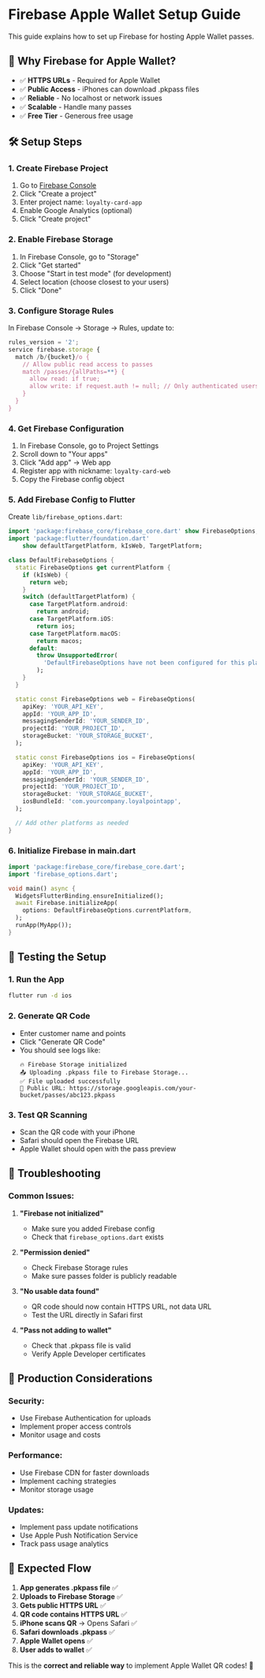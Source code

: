 # Firebase Apple Wallet Setup Guide

This guide explains how to set up Firebase for hosting Apple Wallet passes.

## 🎯 **Why Firebase for Apple Wallet?**

- ✅ **HTTPS URLs** - Required for Apple Wallet
- ✅ **Public Access** - iPhones can download .pkpass files
- ✅ **Reliable** - No localhost or network issues
- ✅ **Scalable** - Handle many passes
- ✅ **Free Tier** - Generous free usage

## 🛠️ **Setup Steps**

### 1. Create Firebase Project

1. Go to [Firebase Console](https://console.firebase.google.com/)
2. Click "Create a project"
3. Enter project name: `loyalty-card-app`
4. Enable Google Analytics (optional)
5. Click "Create project"

### 2. Enable Firebase Storage

1. In Firebase Console, go to "Storage"
2. Click "Get started"
3. Choose "Start in test mode" (for development)
4. Select location (choose closest to your users)
5. Click "Done"

### 3. Configure Storage Rules

In Firebase Console → Storage → Rules, update to:

```javascript
rules_version = '2';
service firebase.storage {
  match /b/{bucket}/o {
    // Allow public read access to passes
    match /passes/{allPaths=**} {
      allow read: if true;
      allow write: if request.auth != null; // Only authenticated users can upload
    }
  }
}
```

### 4. Get Firebase Configuration

1. In Firebase Console, go to Project Settings
2. Scroll down to "Your apps"
3. Click "Add app" → Web app
4. Register app with nickname: `loyalty-card-web`
5. Copy the Firebase config object

### 5. Add Firebase Config to Flutter

Create `lib/firebase_options.dart`:

```dart
import 'package:firebase_core/firebase_core.dart' show FirebaseOptions;
import 'package:flutter/foundation.dart'
    show defaultTargetPlatform, kIsWeb, TargetPlatform;

class DefaultFirebaseOptions {
  static FirebaseOptions get currentPlatform {
    if (kIsWeb) {
      return web;
    }
    switch (defaultTargetPlatform) {
      case TargetPlatform.android:
        return android;
      case TargetPlatform.iOS:
        return ios;
      case TargetPlatform.macOS:
        return macos;
      default:
        throw UnsupportedError(
          'DefaultFirebaseOptions have not been configured for this platform.',
        );
    }
  }

  static const FirebaseOptions web = FirebaseOptions(
    apiKey: 'YOUR_API_KEY',
    appId: 'YOUR_APP_ID',
    messagingSenderId: 'YOUR_SENDER_ID',
    projectId: 'YOUR_PROJECT_ID',
    storageBucket: 'YOUR_STORAGE_BUCKET',
  );

  static const FirebaseOptions ios = FirebaseOptions(
    apiKey: 'YOUR_API_KEY',
    appId: 'YOUR_APP_ID',
    messagingSenderId: 'YOUR_SENDER_ID',
    projectId: 'YOUR_PROJECT_ID',
    storageBucket: 'YOUR_STORAGE_BUCKET',
    iosBundleId: 'com.yourcompany.loyalpointapp',
  );

  // Add other platforms as needed
}
```

### 6. Initialize Firebase in main.dart

```dart
import 'package:firebase_core/firebase_core.dart';
import 'firebase_options.dart';

void main() async {
  WidgetsFlutterBinding.ensureInitialized();
  await Firebase.initializeApp(
    options: DefaultFirebaseOptions.currentPlatform,
  );
  runApp(MyApp());
}
```

## 🧪 **Testing the Setup**

### 1. Run the App
```bash
flutter run -d ios
```

### 2. Generate QR Code
- Enter customer name and points
- Click "Generate QR Code"
- You should see logs like:
  ```
  🔥 Firebase Storage initialized
  📤 Uploading .pkpass file to Firebase Storage...
  ✅ File uploaded successfully
  🔗 Public URL: https://storage.googleapis.com/your-bucket/passes/abc123.pkpass
  ```

### 3. Test QR Scanning
- Scan the QR code with your iPhone
- Safari should open the Firebase URL
- Apple Wallet should open with the pass preview

## 🔧 **Troubleshooting**

### Common Issues:

1. **"Firebase not initialized"**
   - Make sure you added Firebase config
   - Check that `firebase_options.dart` exists

2. **"Permission denied"**
   - Check Firebase Storage rules
   - Make sure passes folder is publicly readable

3. **"No usable data found"**
   - QR code should now contain HTTPS URL, not data URL
   - Test the URL directly in Safari first

4. **"Pass not adding to wallet"**
   - Check that .pkpass file is valid
   - Verify Apple Developer certificates

## 🚀 **Production Considerations**

### Security:
- Use Firebase Authentication for uploads
- Implement proper access controls
- Monitor usage and costs

### Performance:
- Use Firebase CDN for faster downloads
- Implement caching strategies
- Monitor storage usage

### Updates:
- Implement pass update notifications
- Use Apple Push Notification Service
- Track pass usage analytics

## 📱 **Expected Flow**

1. **App generates .pkpass file** ✅
2. **Uploads to Firebase Storage** ✅
3. **Gets public HTTPS URL** ✅
4. **QR code contains HTTPS URL** ✅
5. **iPhone scans QR** → Opens Safari ✅
6. **Safari downloads .pkpass** ✅
7. **Apple Wallet opens** ✅
8. **User adds to wallet** ✅

This is the **correct and reliable way** to implement Apple Wallet QR codes! 🎉
